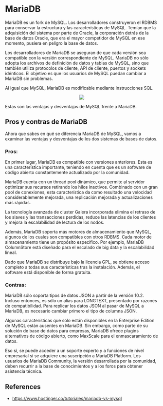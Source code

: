 # MariaDB

MariaDB es un fork de MySQL. Los desarrolladores construyeron el RDBMS para conservar la estructura y las características de MySQL. Temían que la adquisición del sistema por parte de Oracle, la corporación detrás de la base de datos Oracle, que era el mayor competidor de MySQL en ese momento, pusiera en peligro la base de datos.

Los desarrolladores de MariaDB se aseguran de que cada versión sea compatible con la versión correspondiente de MySQL. MariaDB no sólo adopta los archivos de definición de datos y tablas de MySQL, sino que también utiliza protocolos de cliente, API de cliente, puertos y sockets idénticos. El objetivo es que los usuarios de MySQL puedan cambiar a MariaDB sin problemas.

Al igual que MySQL, MariaDB es modificable mediante instrucciones SQL.

<p align="center">
  <img src="https://github.com/dimasx010/knowledge/assets/105082657/26c3ec5a-e1b0-4964-9cec-c6ca3f7e386f">
</p>

Estas son las ventajas y desventajas de MySQL frente a MariaDB.

## Pros y contras de MariaDB

Ahora que sabes en qué se diferencia MariaDB de MySQL, vamos a examinar las ventajas y desventajas de los dos sistemas de bases de datos.

### Pros:

En primer lugar, MariaDB es compatible con versiones anteriores. Esta es una característica importante, teniendo en cuenta que es un software de código abierto constantemente actualizado por la comunidad.

MariaDB cuenta con un thread pool dinámico, que permite al servidor optimizar sus recursos retirando los hilos inactivos. Combinado con un gran pool de conexiones, esta característica da como resultado una velocidad considerablemente mejorada, una replicación mejorada y actualizaciones más rápidas.

La tecnología avanzada de cluster Galera incorporada elimina el retraso de los slaves y las transacciones perdidas, reduce las latencias de los clientes y mejora la escalabilidad de lectura de los nodos.

Además, MariaDB soporta más motores de almacenamiento que MySQL, algunos de los cuales son compatibles con otros RDBMS. Cada motor de almacenamiento tiene un propósito específico. Por ejemplo, MariaDB ColumnStore está diseñado para el escalado de big data y la escalabilidad lineal.

Dado que MariaDB se distribuye bajo la licencia GPL, se obtiene acceso completo a todas sus características tras la instalación. Además, el software está disponible de forma gratuita.

### Contras:

MariaDB sólo soporta tipos de datos JSON a partir de la versión 10.2. Incluso entonces, es sólo un alias para LONGTEXT, presentado por razones de compatibilidad. Para replicar los datos JSON al pasar de MySQL a MariaDB, es necesario cambiar primero el tipo de columna JSON.

Algunas características que sólo están disponibles en la Enterprise Edition de MySQL están ausentes en MariaDB. Sin embargo, como parte de su solución de base de datos para empresas, MariaDB ofrece plugins alternativos de código abierto, como MaxScale para el enmascaramiento de datos.

Eso sí, se puede acceder a un soporte experto y a funciones de nivel empresarial si se adquiere una suscripción a MariaDB Platform. Los usuarios de MariaDB Community, la versión desarrollada por la comunidad, deben recurrir a la base de conocimientos y a los foros para obtener asistencia técnica.

## References
- https://www.hostinger.co/tutoriales/mariadb-vs-mysql
